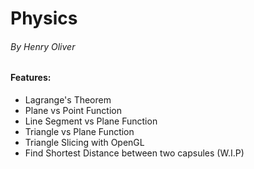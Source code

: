 # Physics
###### By Henry Oliver

#### Features:
	
- Lagrange's Theorem
- Plane vs Point Function
- Line Segment vs Plane Function
- Triangle vs Plane Function
- Triangle Slicing with OpenGL
- Find Shortest Distance between two capsules (W.I.P)
